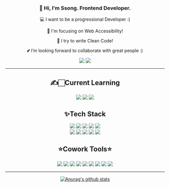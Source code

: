 
<div align="center">


### 👋 Hi, I’m Ssong. Frontend Developer.
💻 I want to be a progressional Developer :) 

💎 I'm focusing on Web Accessibility!

💫 I try to write Clean Code!

💕 I’m looking forward to collaborate with great people :)

<a href="https://velog.io/@songjy377"><img src="https://img.shields.io/badge/velog-20C997?style=flat-square&logo=velog&logoColor=white&link=https://velog.io/@songjy377"/></a>
<a href="https://www.instagram.com/tssongt"><img src="https://img.shields.io/badge/instagram-E4405F?style=flat-square&logo=instagram&logoColor=white&link=https://www.instagram.com/tssongt"/></a>
  
  -------------------
## ✍️🏻Current Learning
  <img src="https://img.shields.io/badge/React-61DAFB?style=flat-square&logo=React&logoColor=white"/>
  <img src="https://img.shields.io/badge/TypeScript-3178C6?style=flat-square&logo=TypeScript&logoColor=white"/>
    <img src="https://img.shields.io/badge/React_Native-61DAFB?style=flat-square&logo=React&logoColor=white"/>

## ✨Tech Stack
  <img src="https://img.shields.io/badge/JavaScript-F7DF1E?style=flat-square&logo=JavaScript&logoColor=white"/>
  <img src="https://img.shields.io/badge/HTML-E34F26?style=flat-square&logo=HTML5&logoColor=white"/>
  <img src="https://img.shields.io/badge/CSS-1572B6?style=flat-square&logo=CSS3&logoColor=white"/>
  <img src="https://img.shields.io/badge/Sass-CC6699?style=for-the-square&logo=Sass&logoColor=white">
  <img src="https://img.shields.io/badge/styled-DB7093?style=flat-square&logo=styled-components&logoColor=white"/>
  <br>
  <img src="https://img.shields.io/badge/Python-3776AB?style=flat-square&logo=Python&logoColor=white"/>
  <img src="https://img.shields.io/badge/mySQL-4479A1?style=flat-square&logo=mySQL&logoColor=white"/>
  <img src="https://img.shields.io/badge/JAVA-007396?style=flat-square&logo=JAVA&logoColor=white"/>
  <img src="https://img.shields.io/badge/C-A8B9CC?style=flat-square&logo=C&logoColor=white"/>
  <img src="https://img.shields.io/badge/Flutter-0E83C8?style=flat-square&logo=Flutter&logoColor=white"/>
  
## ⭐Cowork Tools⭐
<img src="https://img.shields.io/badge/Jira-0052CC?style=flat-square&logo=Jira&logoColor=white"/>
<img src="https://img.shields.io/badge/Bitbucket-0052CC?style=flat-square&logo=Bitbucket&logoColor=white"/>
<img src="https://img.shields.io/badge/slack-4A154B?style=flat-square&logo=slack&logoColor=white"/>
<img src="https://img.shields.io/badge/git-F05032?style=flat-square&logo=git&logoColor=white"/>
<img src="https://img.shields.io/badge/gitHub-181717?style=flat-square&logo=gitHub&logoColor=white"/>
<img src="https://img.shields.io/badge/notion-000000?style=flat-square&logo=notion&logoColor=white"/>
<img src="https://img.shields.io/badge/Figma-F24E1E?style=flat-square&logo=Figma&logoColor=white"/>
<img src="https://img.shields.io/badge/Zeplin-FF9E0F?style=flat-square&logo=Z&logoColor=white"/>
<img src="https://img.shields.io/badge/Trello-0052CC?style=flat-square&logo=Trello&logoColor=white"/> 

  -----
  
  [![Anurag's github stats](https://github-readme-stats.vercel.app/api?username=vSsongv&show_icons=true&theme=yeblu)](https://github.com/vSsongv/github-readme-stats)
  
<!---
vSsongv/vSsongv is a ✨ special ✨ repository because its `README.md` (this file) appears on your GitHub profile.
You can click the Preview link to take a look at your changes.
--->
</div>
<!---
vSsongv/vSsongv is a ✨ special ✨ repository because its `README.md` (this file) appears on your GitHub profile.
You can click the Preview link to take a look at your changes.
--->
